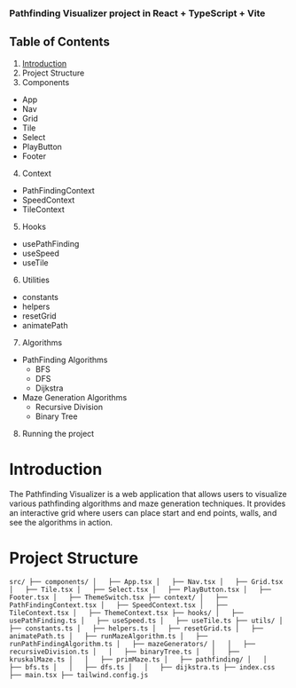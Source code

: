 ### Pathfinding Visualizer project in React + TypeScript + Vite


## Table of Contents

1. [Introduction](#introduction)
2. Project Structure
3. Components
  - App
  - Nav
  - Grid
  - Tile
  - Select
  - PlayButton
  - Footer
4. Context
  - PathFindingContext
  - SpeedContext
  - TileContext
5. Hooks
  - usePathFinding
  - useSpeed
  - useTile
6. Utilities
  - constants
  - helpers
  - resetGrid
  - animatePath
7. Algorithms
  - PathFinding Algorithms
    - BFS
    - DFS
    - Dijkstra
  - Maze Generation Algorithms
    - Recursive Division
    - Binary Tree
8. Running the project

# Introduction
The Pathfinding Visualizer is a web application that allows users to visualize various pathfinding algorithms and maze generation techniques. It provides an interactive grid where users can place start and end points, walls, and see the algorithms in action.

# Project Structure

`
src/
├── components/
│   ├── App.tsx
│   ├── Nav.tsx
│   ├── Grid.tsx
│   ├── Tile.tsx
│   ├── Select.tsx
│   ├── PlayButton.tsx
│   ├── Footer.tsx
│   ├── ThemeSwitch.tsx
├── context/
│   ├── PathFindingContext.tsx
│   ├── SpeedContext.tsx
│   ├── TileContext.tsx
│   ├── ThemeContext.tsx
├── hooks/
│   ├── usePathFinding.ts
│   ├── useSpeed.ts
│   ├── useTile.ts
├── utils/
│   ├── constants.ts
│   ├── helpers.ts
│   ├── resetGrid.ts
│   ├── animatePath.ts
│   ├── runMazeAlgorithm.ts
│   ├── runPathFindingAlgorithm.ts
│   ├── mazeGenerators/
│   │   ├── recursiveDivision.ts
│   │   ├── binaryTree.ts
│   │   ├── kruskalMaze.ts
│   │   ├── primMaze.ts
│   ├── pathfinding/
│   │   ├── bfs.ts
│   │   ├── dfs.ts
│   │   ├── dijkstra.ts
├── index.css
├── main.tsx
├── tailwind.config.js
`